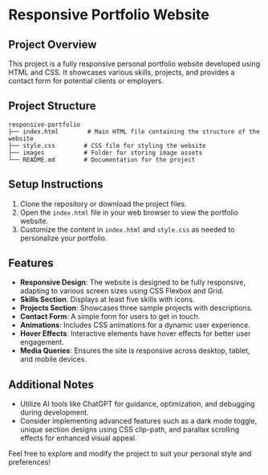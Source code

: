 # Responsive Portfolio Website

## Project Overview
This project is a fully responsive personal portfolio website developed using HTML and CSS. It showcases various skills, projects, and provides a contact form for potential clients or employers.

## Project Structure
```
responsive-portfolio
├── index.html        # Main HTML file containing the structure of the website
├── style.css        # CSS file for styling the website
├── images           # Folder for storing image assets
└── README.md        # Documentation for the project
```

## Setup Instructions
1. Clone the repository or download the project files.
2. Open the `index.html` file in your web browser to view the portfolio website.
3. Customize the content in `index.html` and `style.css` as needed to personalize your portfolio.

## Features
- **Responsive Design**: The website is designed to be fully responsive, adapting to various screen sizes using CSS Flexbox and Grid.
- **Skills Section**: Displays at least five skills with icons.
- **Projects Section**: Showcases three sample projects with descriptions.
- **Contact Form**: A simple form for users to get in touch.
- **Animations**: Includes CSS animations for a dynamic user experience.
- **Hover Effects**: Interactive elements have hover effects for better user engagement.
- **Media Queries**: Ensures the site is responsive across desktop, tablet, and mobile devices.

## Additional Notes
- Utilize AI tools like ChatGPT for guidance, optimization, and debugging during development.
- Consider implementing advanced features such as a dark mode toggle, unique section designs using CSS clip-path, and parallax scrolling effects for enhanced visual appeal. 

Feel free to explore and modify the project to suit your personal style and preferences!